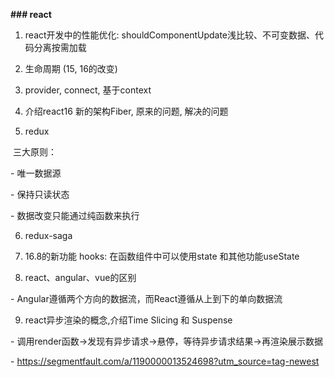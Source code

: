 **### react**

1. react开发中的性能优化: shouldComponentUpdate浅比较、不可变数据、代码分离按需加载

2. 生命周期 (15, 16的改变)

3. provider, connect, 基于context

4. 介绍react16 新的架构Fiber, 原来的问题, 解决的问题

5. redux

​    三大原则：

  \- 唯一数据源

  \- 保持只读状态

  \- 数据改变只能通过纯函数来执行

6. redux-saga

7. 16.8的新功能 hooks: 在函数组件中可以使用state 和其他功能useState

8. react、angular、vue的区别

  \- Angular遵循两个方向的数据流，而React遵循从上到下的单向数据流

9. react异步渲染的概念,介绍Time Slicing 和 Suspense

  \- 调用render函数->发现有异步请求->悬停，等待异步请求结果->再渲染展示数据

  \- <https://segmentfault.com/a/1190000013524698?utm_source=tag-newest>
